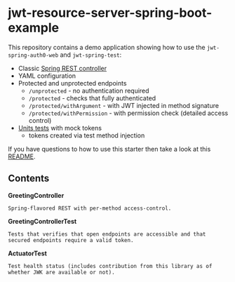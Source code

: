 
# jwt-resource-server-spring-boot-example

This repository contains a demo application showing how to use the `jwt-spring-auth0-web` and `jwt-spring-test`:

  * Classic [Spring REST controller](src/main/java/org/entur/jwt/spring/demo/GreetingController.java)
  * YAML configuration
  * Protected and unprotected endpoints
      * `/unprotected` - no authentication required
      * `/protected` - checks that fully authenticated
      * `/protected/withArgument` - with JWT injected in method signature
      * `/protected/withPermission` - with permission check (detailed access control)
  * [Units tests](src/test/java/org/entur/jwt/spring/demo/GreetingControllerTest.java) with mock tokens 
      * tokens created via test method injection

If you have questions to how to use this starter then take a look at this [README](../../jwt-server/README.md).

## Contents

**GreetingController**
```
Spring-flavored REST with per-method access-control.
```

**GreetingControllerTest**
```
Tests that verifies that open endpoints are accessible and that secured endpoints require a valid token.
```

**ActuatorTest**
```
Test health status (includes contribution from this library as of whether JWK are available or not).
```

